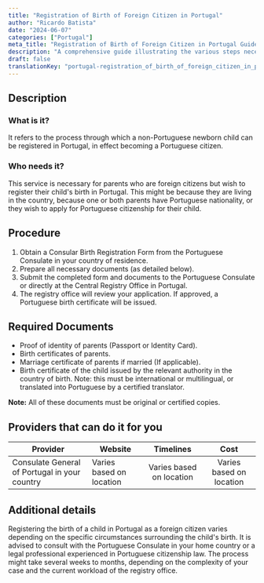 ```yaml
---
title: "Registration of Birth of Foreign Citizen in Portugal"
author: "Ricardo Batista"
date: "2024-06-07"
categories: ["Portugal"]
meta_title: "Registration of Birth of Foreign Citizen in Portugal Guide"
description: "A comprehensive guide illustrating the various steps necessary to register a foreigner's birth in Portugal."
draft: false
translationKey: "portugal-registration_of_birth_of_foreign_citizen_in_portugal"
---
```


## Description
### What is it?
It refers to the process through which a non-Portuguese newborn child can be registered in Portugal, in effect becoming a Portuguese citizen.
### Who needs it?
This service is necessary for parents who are foreign citizens but wish to register their child's birth in Portugal. This might be because they are living in the country, because one or both parents have Portuguese nationality, or they wish to apply for Portuguese citizenship for their child. 

## Procedure
1. Obtain a Consular Birth Registration Form from the Portuguese Consulate in your country of residence.
2. Prepare all necessary documents (as detailed below).
3. Submit the completed form and documents to the Portuguese Consulate or directly at the Central Registry Office in Portugal.
4. The registry office will review your application. If approved, a Portuguese birth certificate will be issued.

## Required Documents
- Proof of identity of parents (Passport or Identity Card).
- Birth certificates of parents.
- Marriage certificate of parents if married (If applicable).
- Birth certificate of the child issued by the relevant authority in the country of birth. Note: this must be international or multilingual, or translated into Portuguese by a certified translator.

**Note:** All of these documents must be original or certified copies.

## Providers that can do it for you

| Provider          |     Website            |     Timelines     |       Cost       |
| --------------- | ----------------- |  :-------------: | :------------: |
| Consulate General of Portugal in your country | Varies based on location | Varies based on location  | Varies based on location |

## Additional details
Registering the birth of a child in Portugal as a foreign citizen varies depending on the specific circumstances surrounding the child's birth. It is advised to consult with the Portuguese Consulate in your home country or a legal professional experienced in Portuguese citizenship law. The process might take several weeks to months, depending on the complexity of your case and the current workload of the registry office.